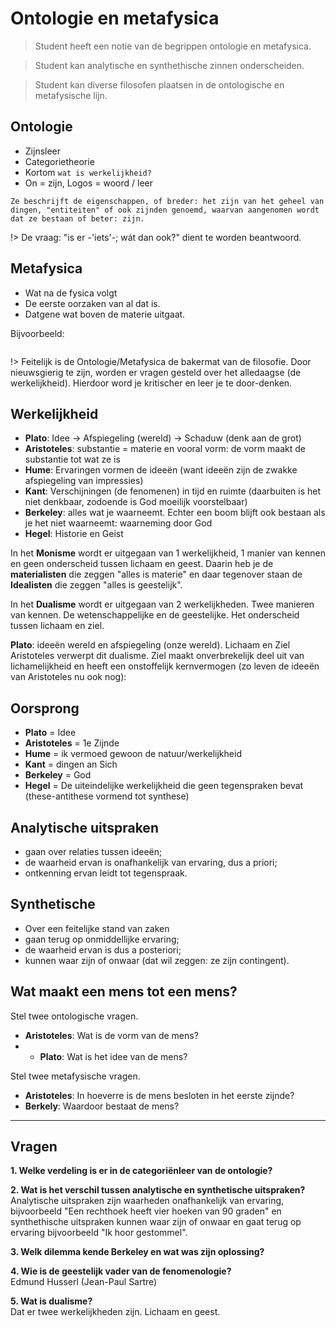 # Ontologie en metafysica

> Student heeft een notie van de begrippen ontologie en metafysica.

> Student kan analytische en synthethische zinnen onderscheiden.

> Student kan diverse filosofen plaatsen in de ontologische en metafysische lijn.

## Ontologie

- Zijnsleer
- Categorietheorie
- Kortom `wat is werkelijkheid?`
- On = zijn, Logos = woord / leer

`Ze beschrijft de eigenschappen, of breder: het zijn van het geheel van dingen, "entiteiten" of ook zijnden genoemd, waarvan aangenomen wordt dat ze bestaan of beter: zijn.`

!> De vraag: "is er -'iets'-; wát dan ook?" dient te worden beantwoord.

## Metafysica

- Wat na de fysica volgt
- De eerste oorzaken van al dat is.
- Datgene wat boven de materie uitgaat.

Bijvoorbeeld:

```

```

!> Feitelijk is de Ontologie/Metafysica de bakermat van de filosofie. Door nieuwsgierig te zijn, worden er vragen gesteld over het alledaagse (de werkelijkheid). Hierdoor word je kritischer en leer je te door-denken.

## Werkelijkheid

- **Plato**: Idee → Afspiegeling (wereld) → Schaduw (denk aan de grot)
- **Aristoteles**: substantie = materie en vooral vorm: de vorm maakt de substantie tot wat ze is
- **Hume**: Ervaringen vormen de ideeën (want ideeën zijn de zwakke afspiegeling van impressies)
- **Kant**: Verschijningen (de fenomenen) in tijd en ruimte (daarbuiten is het niet denkbaar, zodoende is God moeilijk voorstelbaar)
- **Berkeley**: alles wat je waarneemt. Echter een boom blijft ook bestaan als je het niet waarneemt: waarneming door God
- **Hegel**: Historie en Geist

In het **Monisme** wordt er uitgegaan van 1 werkelijkheid, 1 manier van kennen en geen onderscheid tussen lichaam en geest. Daarin heb je de **materialisten** die zeggen "alles is materie" en daar tegenover staan de **Idealisten** die zeggen "alles is geestelijk".

In het **Dualisme** wordt er uitgegaan van 2 werkelijkheden. Twee manieren van kennen. De wetenschappelijke en de geestelijke. Het onderscheid tussen lichaam en ziel.

**Plato**: ideeën wereld en afspiegeling (onze wereld). Lichaam en Ziel
Aristoteles verwerpt dit dualisme. Ziel maakt onverbrekelijk deel uit van lichamelijkheid en heeft een onstoffelijk kernvermogen (zo leven de ideeën van Aristoteles nu ook nog):

## Oorsprong

- **Plato** = Idee
- **Aristoteles** = 1e Zijnde
- **Hume** = ik vermoed gewoon de natuur/werkelijkheid
- **Kant** = dingen an Sich
- **Berkeley** = God
- **Hegel** = De uiteindelijke werkelijkheid die geen tegenspraken bevat (these-antithese vormend tot synthese)

## Analytische uitspraken

- gaan over relaties tussen ideeën;
- de waarheid ervan is onafhankelijk van ervaring, dus a priori;
- ontkenning ervan leidt tot tegenspraak.

## Synthetische

- Over een feitelijke stand van zaken
- gaan terug op onmiddellijke ervaring;
- de waarheid ervan is dus a posteriori;
- kunnen waar zijn of onwaar (dat wil zeggen: ze zijn contingent).

## Wat maakt een mens tot een mens?

Stel twee ontologische vragen.

- **Aristoteles**: Wat is de vorm van de mens?
- - **Plato**: Wat is het idee van de mens?

Stel twee metafysische vragen.

- **Aristoteles**: In hoeverre is de mens besloten in het eerste zijnde?
- **Berkely**: Waardoor bestaat de mens?

---

## Vragen

**1. Welke verdeling is er in de categoriënleer van de ontologie?**

**2. Wat is het verschil tussen analytische en synthetische uitspraken?**  
Analytische uitspraken zijn waarheden onafhankelijk van ervaring, bijvoorbeeld "Een rechthoek heeft vier hoeken van 90 graden" en synthethische uitspraken kunnen waar zijn of onwaar en gaat terug op ervaring bijvoorbeeld "Ik hoor gestommel".

**3. Welk dilemma kende Berkeley en wat was zijn oplossing?**

**4. Wie is de geestelijk vader van de fenomenologie?**  
Edmund Husserl (Jean-Paul Sartre)

**5. Wat is dualisme?**  
Dat er twee werkelijkheden zijn. Lichaam en geest.
